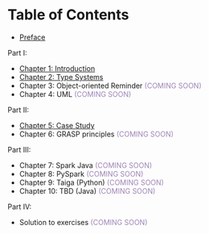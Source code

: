 # Table of Contents

* [Preface](/grasp-principles/preface/)

Part I:

* [Chapter 1: Introduction](/grasp-principles/introduction/)
* [Chapter 2: Type Systems](/grasp-principles/type-systems/)
* Chapter 3: Object-oriented Reminder <span style="color: #9d85b5">(COMING SOON)</span>
* Chapter 4: UML <span style="color: #9d85b5">(COMING SOON)</span>

Part II:

* [Chapter 5: Case Study](/grasp-principles/case-study/)
* Chapter 6: GRASP principles <span style="color: #9d85b5">(COMING SOON)</span>

Part III:

* Chapter 7: Spark Java <span style="color: #9d85b5">(COMING SOON)</span>
* Chapter 8: PySpark <span style="color: #9d85b5">(COMING SOON)</span>
* Chapter 9: Taiga (Python) <span style="color: #9d85b5">(COMING SOON)</span>
* Chapter 10: TBD (Java) <span style="color: #9d85b5">(COMING SOON)</span>

Part IV:

* Solution to exercises <span style="color: #9d85b5">(COMING SOON)</span>
